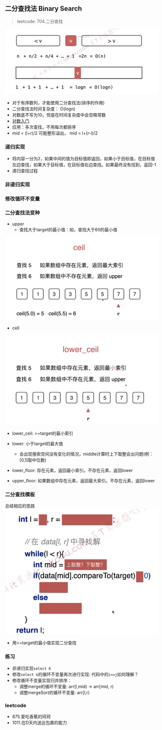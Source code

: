 ## 二分查找法 Binary Search

> leetcode: 704.二分查找

![](https://raw.githubusercontent.com/wangkaiwd/drawing-bed/master/20201214213344.png)

* 对于有序数列，才能使用二分查找法(排序的作用)
* 二分查找法时间复杂度： O(logn)
* 对数底不写为10，但是在时间复杂度中会忽略常数
* [对数入门](https://www.shuxuele.com/algebra/logarithms.html)
* 应用：多次查找，不用每次都排序
* mid = (l+r)/2 可能整形溢出， mid = l+(r-l)/2

### 递归实现

* 将内容一分为2，如果中间的值为目标值即返回，如果小于目标值，在目标值左边查找，如果大于目标值，在目标值右边查找。如果最终没有找到，返回-1
* 递归查找过程

### 非递归实现

### 修改循环不变量

### 二分查找法变种

* upper
  * 查找大于target的最小值：如，查找大于60的最小值

![](https://raw.githubusercontent.com/wangkaiwd/drawing-bed/master/20201215202618.png)

* cell

![](https://raw.githubusercontent.com/wangkaiwd/drawing-bed/master/20201215203127.png)

* lower_ceil: >=target的最小索引

* lower: 小于target的最大值
  * 会出现搜索空间没有变化的情况，middle计算时上下取整会出问题(例：[0,1]取中位数)

* lower_floor: 存在元素，返回最小索引。不存在元素，返回lower

* upper_floor: 如果数组中存在元素，返回最大索引。不存在元素，返回lower

### 二分查找模板

总结相应的思路
![](https://raw.githubusercontent.com/wangkaiwd/drawing-bed/master/20201215205932.png)

* 用>=target的最小值实现二分查找

### 练习

* 非递归实现`select K`
* 修改`select k`的循环不变量再次进行实现: 代码中的`i<=j`如何理解？
* 修改循环不变量实现归并排序：
  * 调整merge的循环不变量: arr[l,mid) -> arr[mid, r)
  * 调整mergeSort的循环不变量: arr[l,r)

### leetcode

* 875.爱吃香蕉的珂珂
* 1011.在D天内送达包裹的能力
